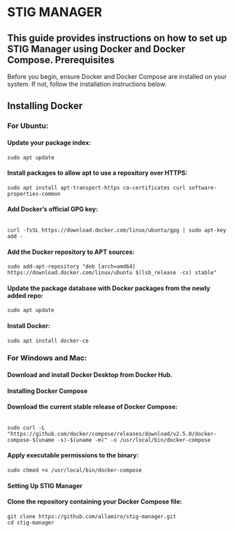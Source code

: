 # STIG MANAGER 
This guide provides instructions on how to set up STIG Manager using Docker and Docker Compose.
Prerequisites
---
Before you begin, ensure Docker and Docker Compose are installed on your system. If not, follow the installation instructions below.

## Installing Docker

### For Ubuntu:

#### Update your package index:


```
sudo apt update
```
#### Install packages to allow apt to use a repository over HTTPS:

```
sudo apt install apt-transport-https ca-certificates curl software-properties-common
```
#### Add Docker’s official GPG key:

```

curl -fsSL https://download.docker.com/linux/ubuntu/gpg | sudo apt-key add -
```
#### Add the Docker repository to APT sources:

```
sudo add-apt-repository "deb [arch=amd64] https://download.docker.com/linux/ubuntu $(lsb_release -cs) stable"
```

#### Update the package database with Docker packages from the newly added repo:


```
sudo apt update
```
#### Install Docker:

```
sudo apt install docker-ce
```


### For Windows and Mac:

#### Download and install Docker Desktop from Docker Hub.

#### Installing Docker Compose

#### Download the current stable release of Docker Compose:

```

sudo curl -L "https://github.com/docker/compose/releases/download/v2.5.0/docker-compose-$(uname -s)-$(uname -m)" -o /usr/local/bin/docker-compose
```
#### Apply executable permissions to the binary:


```
sudo chmod +x /usr/local/bin/docker-compose
```
#### Setting Up STIG Manager

#### Clone the repository containing your Docker Compose file:

 
```
git clone https://github.com/allamiro/stig-manager.git
cd stig-manager
```


